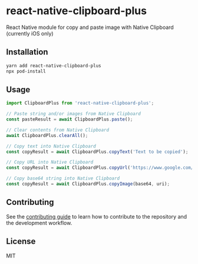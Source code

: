 # react-native-clipboard-plus

React Native module for copy and paste image with Native Clipboard (currently iOS only)

## Installation

```sh
yarn add react-native-clipboard-plus
npx pod-install
```

## Usage

```js
import ClipboardPlus from 'react-native-clipboard-plus';

// Paste string and/or images from Native Clipboard
const pasteResult = await ClipboardPlus.paste();

// Clear contents from Native Clipboard
await ClipboardPlus.clearAll();

// Copy text into Native Clipboard
const copyResult = await ClipboardPlus.copyText('Text to be copied');

// Copy URL into Native Clipboard
const copyResult = await ClipboardPlus.copyUrl('https://www.google.com/');

// Copy base64 string into Native Clipboard
const copyResult = await ClipboardPlus.copyImage(base64, uri);
```

## Contributing

See the [contributing guide](CONTRIBUTING.md) to learn how to contribute to the repository and the development workflow.

## License

MIT
